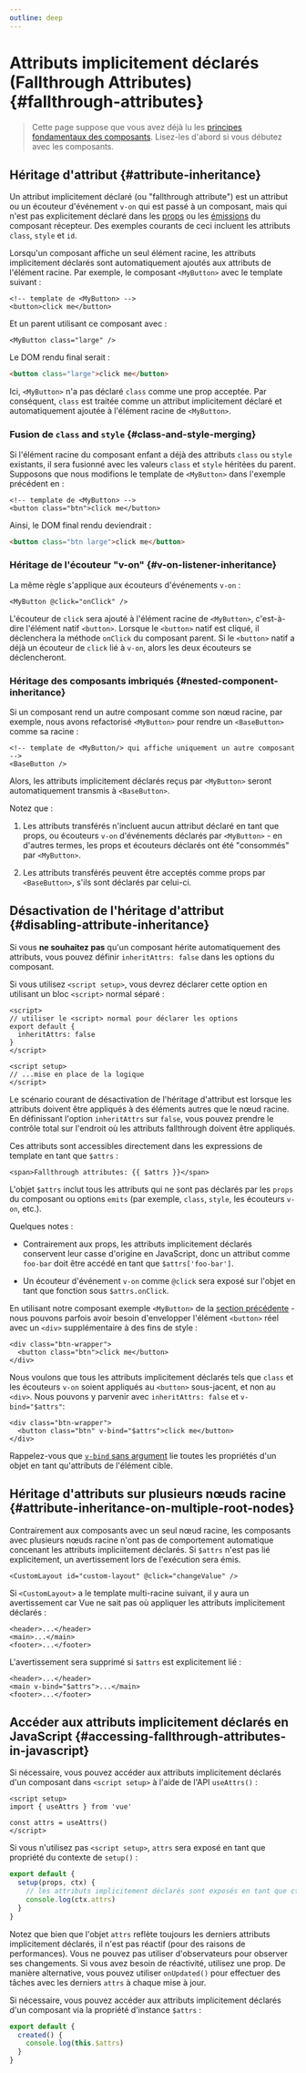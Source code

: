 ```yaml
---
outline: deep
---
```


# Attributs implicitement déclarés (Fallthrough Attributes) {#fallthrough-attributes}

> Cette page suppose que vous avez déjà lu les [principes fondamentaux des composants](/guide/essentials/component-basics). Lisez-les d'abord si vous débutez avec les composants.

## Héritage d'attribut {#attribute-inheritance}

Un attribut implicitement déclaré (ou "fallthrough attribute") est un attribut ou un écouteur d'événement `v-on` qui est passé à un composant, mais qui n'est pas explicitement déclaré dans les [props](./props) ou les [émissions](./events.html#declaring-emitted-events) du composant récepteur. Des exemples courants de ceci incluent les attributs `class`, `style` et `id`.

Lorsqu'un composant affiche un seul élément racine, les attributs implicitement déclarés sont automatiquement ajoutés aux attributs de l'élément racine. Par exemple, le composant `<MyButton>` avec le template suivant :

```vue-html
<!-- template de <MyButton> -->
<button>click me</button>
```

Et un parent utilisant ce composant avec :

```vue-html
<MyButton class="large" />
```

Le DOM rendu final serait :

```html
<button class="large">click me</button>
```

Ici, `<MyButton>` n'a pas déclaré `class` comme une prop acceptée. Par conséquent, `class` est traitée comme un attribut implicitement déclaré et automatiquement ajoutée à l'élément racine de `<MyButton>`.

### Fusion de `class` and `style` {#class-and-style-merging}

Si l'élément racine du composant enfant a déjà des attributs `class` ou `style` existants, il sera fusionné avec les valeurs `class` et `style` héritées du parent. Supposons que nous modifions le template de `<MyButton>` dans l'exemple précédent en :

```vue-html
<!-- template de <MyButton> -->
<button class="btn">click me</button>
```

Ainsi, le DOM final rendu deviendrait :

```html
<button class="btn large">click me</button>
```

### Héritage de l'écouteur "v-on" {#v-on-listener-inheritance}

La même règle s'applique aux écouteurs d'événements `v-on` :

```vue-html
<MyButton @click="onClick" />
```

L'écouteur de `click` sera ajouté à l'élément racine de `<MyButton>`, c'est-à-dire l'élément natif `<button>`. Lorsque le `<button>` natif est cliqué, il déclenchera la méthode `onClick` du composant parent. Si le `<button>` natif a déjà un écouteur de `click` lié à `v-on`, alors les deux écouteurs se déclencheront.

### Héritage des composants imbriqués {#nested-component-inheritance}

Si un composant rend un autre composant comme son nœud racine, par exemple, nous avons refactorisé `<MyButton>` pour rendre un `<BaseButton>` comme sa racine :

```vue-html
<!-- template de <MyButton/> qui affiche uniquement un autre composant -->
<BaseButton />
```

Alors, les attributs implicitement déclarés reçus par `<MyButton>` seront automatiquement transmis à `<BaseButton>`.

Notez que :

1. Les attributs transférés n'incluent aucun attribut déclaré en tant que props, ou écouteurs `v-on` d'événements déclarés par `<MyButton>` - en d'autres termes, les props et écouteurs déclarés ont été "consommés" par `<MyButton>`.

2. Les attributs transférés peuvent être acceptés comme props par `<BaseButton>`, s'ils sont déclarés par celui-ci.

## Désactivation de l'héritage d'attribut {#disabling-attribute-inheritance}

Si vous **ne souhaitez pas** qu'un composant hérite automatiquement des attributs, vous pouvez définir `inheritAttrs: false` dans les options du composant.

<div class="composition-api">

Si vous utilisez `<script setup>`, vous devrez déclarer cette option en utilisant un bloc `<script>` normal séparé :

```vue
<script>
// utiliser le <script> normal pour déclarer les options
export default {
  inheritAttrs: false
}
</script>

<script setup>
// ...mise en place de la logique
</script>
```

</div>

Le scénario courant de désactivation de l'héritage d'attribut est lorsque les attributs doivent être appliqués à des éléments autres que le nœud racine. En définissant l'option `inheritAttrs` sur `false`, vous pouvez prendre le contrôle total sur l'endroit où les attributs fallthrough doivent être appliqués.

Ces attributs sont accessibles directement dans les expressions de template en tant que `$attrs` :

```vue-html
<span>Fallthrough attributes: {{ $attrs }}</span>
```

L'objet `$attrs` inclut tous les attributs qui ne sont pas déclarés par les `props` du composant ou options `emits` (par exemple, `class`, `style`, les écouteurs `v-on`, etc.).

Quelques notes :

- Contrairement aux props, les attributs implicitement déclarés conservent leur casse d'origine en JavaScript, donc un attribut comme `foo-bar` doit être accédé en tant que `$attrs['foo-bar']`.

- Un écouteur d'événement `v-on` comme `@click` sera exposé sur l'objet en tant que fonction sous `$attrs.onClick`.

En utilisant notre composant exemple `<MyButton>` de la [section précédente](#attribute-inheritance) - nous pouvons parfois avoir besoin d'envelopper l'élément `<button>` réel avec un `<div>` supplémentaire à des fins de style :

```vue-html
<div class="btn-wrapper">
  <button class="btn">click me</button>
</div>
```

Nous voulons que tous les attributs implicitement déclarés tels que `class` et les écouteurs `v-on` soient appliqués au `<button>` sous-jacent, et non au `<div>`. Nous pouvons y parvenir avec `inheritAttrs: false` et `v-bind="$attrs"`:

```vue-html{2}
<div class="btn-wrapper">
  <button class="btn" v-bind="$attrs">click me</button>
</div>
```

Rappelez-vous que [`v-bind` sans argument](/guide/essentials/template-syntax#dynamically-binding-multiple-attributes) lie toutes les propriétés d'un objet en tant qu'attributs de l'élément cible.

## Héritage d'attributs sur plusieurs nœuds racine {#attribute-inheritance-on-multiple-root-nodes}

Contrairement aux composants avec un seul nœud racine, les composants avec plusieurs nœuds racine n'ont pas de comportement automatique concenant les attributs impliciitement déclarés. Si `$attrs` n'est pas lié explicitement, un avertissement lors de l'exécution sera émis.

```vue-html
<CustomLayout id="custom-layout" @click="changeValue" />
```

Si `<CustomLayout>` a le template multi-racine suivant, il y aura un avertissement car Vue ne sait pas où appliquer les attributs implicitement déclarés :

```vue-html
<header>...</header>
<main>...</main>
<footer>...</footer>
```

L'avertissement sera supprimé si `$attrs` est explicitement lié :

```vue-html{2}
<header>...</header>
<main v-bind="$attrs">...</main>
<footer>...</footer>
```

## Accéder aux attributs implicitement déclarés en JavaScript {#accessing-fallthrough-attributes-in-javascript}

<div class="composition-api">

Si nécessaire, vous pouvez accéder aux attributs implicitement déclarés d'un composant dans `<script setup>` à l'aide de l'API `useAttrs()` :

```vue
<script setup>
import { useAttrs } from 'vue'

const attrs = useAttrs()
</script>
```

Si vous n'utilisez pas `<script setup>`, `attrs` sera exposé en tant que propriété du contexte de `setup()` :

```js
export default {
  setup(props, ctx) {
    // les attributs implicitement déclarés sont exposés en tant que ctx.attrs
    console.log(ctx.attrs)
  }
}
```

Notez que bien que l'objet `attrs` reflète toujours les derniers attributs implicitement déclarés, il n'est pas réactif (pour des raisons de performances). Vous ne pouvez pas utiliser d'observateurs pour observer ses changements. Si vous avez besoin de réactivité, utilisez une prop. De manière alternative, vous pouvez utiliser `onUpdated()` pour effectuer des tâches avec les derniers `attrs` à chaque mise à jour.

</div>

<div class="options-api">

Si nécessaire, vous pouvez accéder aux attributs implicitement déclarés d'un composant via la propriété d'instance `$attrs` :

```js
export default {
  created() {
    console.log(this.$attrs)
  }
}
```

</div>
